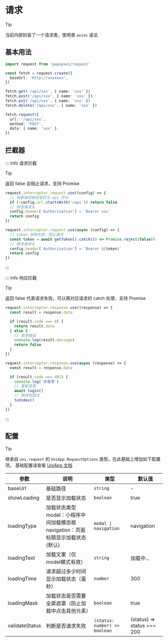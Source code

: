 # 请求

> [!TIP]
> 当前内部封装了一个请求类，使用类 `axios` 语法

## 基本用法

```ts
import request from 'papayaui/request'

const fetch = request.create({
  baseUrl: 'http://xxxxxxx',
})

fetch.get('/api/xxx', { name: 'xxx' })
fetch.post('/api/xxx', { name: 'xxx' })
fetch.put('/api/xxx', { name: 'xxx' })
fetch.delete('/api/xxx', { name: 'xxx' })

fetch.request({
  url: '/api/xxx',
  method: 'POST',
  data: { name: 'xxx' },
})
```

## 拦截器

::: info 请求拦截

> [!TIP]
> 返回 false 会阻止请求，支持 Promise

```ts
request.interceptor.request.use((config) => {
  // 判断请求路径是否为 api 开头
  if (!config.url.startsWith('/api')) return false
  // 修改请求头
  config.header['Authorization'] = `Bearer xxx`
  return config
})

request.interceptor.request.use(async (config) => {
  // token 获取失败，阻止请求
  const token = await getToken().catch(() => Promise.reject(false))
  // 修改请求头
  config.header['Authorization'] = `Bearer ${token}`
  return config
})
```
:::

::: info 响应拦截

> [!TIP]
> 返回 false 代表请求失败，可以用对应请求的 catch 处理，支持 Promise

```ts
request.interceptor.response.use((response) => {
  const result = response.data

  if (result.code === 0) {
    return result.data
  } else {
    // 其他错误
    console.log(result.message)
    return false
  }
})

request.interceptor.response.use(async (response) => {
  const result = response.data

  if (result.code === 401) {
    console.log('未登录')
    // 重新登录
    await login()
    // 跳转到首页
    toIndex()
  }
})
```
:::

## 配置

> [!TIP]
> 继承自 `uni.request` 的 `UniApp.RequestOptions` 类型，在此基础上增加如下配置项。
> 基础配置请查看 [UniApp 文档](https://uniapp.dcloud.io/api/request/request?id=requestoptions)

| 参数 | 说明 | 类型 | 默认值 |
| --- | --- | --- | --- |
| baseUrl | 基础路径 | `string` | - |
| showLoading | 是否显示加载状态 | `boolean` | true |
| loadingType | 加载状态类型<br />model：小程序中间加载模态框<br />navigation：页面标题显示加载状态(默认) | `modal \| navigation` | navigation |
| loadingText | 加载文案（仅model模式有效） | `string` | 加载中... |
| loadingTime | 请求超过多少时间显示加载状态（毫秒） | `number` | 300 |
| loadingMask | 加载状态是否需要全屏遮罩（防止加载中点击其他元素） | `boolean` | true |
| validateStatus | 判断是否请求失败 | `(status: number) => boolean` | (status) => status === 200 |